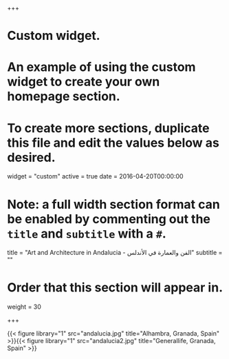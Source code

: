 +++
# Custom widget.
# An example of using the custom widget to create your own homepage section.
# To create more sections, duplicate this file and edit the values below as desired.
widget = "custom"
active = true
date = 2016-04-20T00:00:00

# Note: a full width section format can be enabled by commenting out the `title` and `subtitle` with a `#`.
title = "Art and Architecture in Andalucia - الفن والعمارة في الأندلس"
subtitle = ""

# Order that this section will appear in.
weight = 30


+++



{{< figure library="1" src="andalucia.jpg" title="Alhambra, Granada, Spain" >}}{{< figure library="1" src="andalucia2.jpg" title="Generallife, Granada, Spain" >}}

